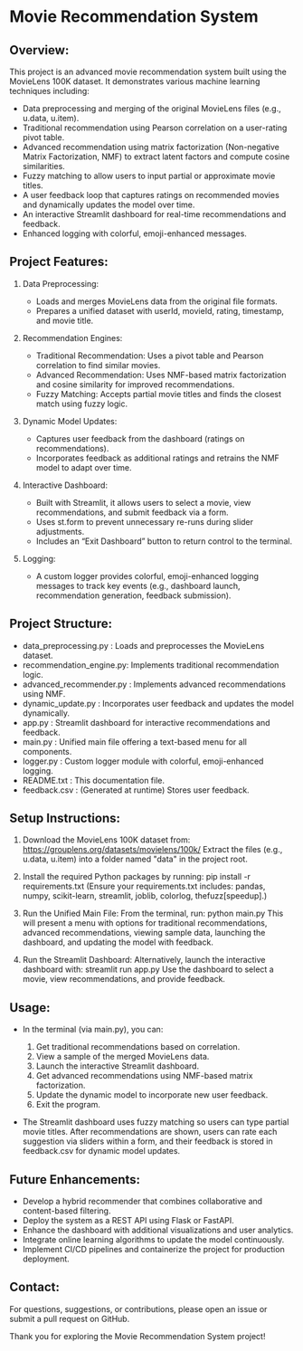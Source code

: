 Movie Recommendation System
============================

Overview:
---------
This project is an advanced movie recommendation system built using the MovieLens 100K dataset.
It demonstrates various machine learning techniques including:
  - Data preprocessing and merging of the original MovieLens files (e.g., u.data, u.item).
  - Traditional recommendation using Pearson correlation on a user-rating pivot table.
  - Advanced recommendation using matrix factorization (Non-negative Matrix Factorization, NMF)
    to extract latent factors and compute cosine similarities.
  - Fuzzy matching to allow users to input partial or approximate movie titles.
  - A user feedback loop that captures ratings on recommended movies and dynamically updates
    the model over time.
  - An interactive Streamlit dashboard for real-time recommendations and feedback.
  - Enhanced logging with colorful, emoji-enhanced messages.

Project Features:
-----------------
1. Data Preprocessing:
   - Loads and merges MovieLens data from the original file formats.
   - Prepares a unified dataset with userId, movieId, rating, timestamp, and movie title.

2. Recommendation Engines:
   - Traditional Recommendation: Uses a pivot table and Pearson correlation to find similar movies.
   - Advanced Recommendation: Uses NMF-based matrix factorization and cosine similarity for improved recommendations.
   - Fuzzy Matching: Accepts partial movie titles and finds the closest match using fuzzy logic.

3. Dynamic Model Updates:
   - Captures user feedback from the dashboard (ratings on recommendations).
   - Incorporates feedback as additional ratings and retrains the NMF model to adapt over time.

4. Interactive Dashboard:
   - Built with Streamlit, it allows users to select a movie, view recommendations, and submit feedback via a form.
   - Uses st.form to prevent unnecessary re-runs during slider adjustments.
   - Includes an “Exit Dashboard” button to return control to the terminal.

5. Logging:
   - A custom logger provides colorful, emoji-enhanced logging messages to track key events
     (e.g., dashboard launch, recommendation generation, feedback submission).

Project Structure:
------------------
- data_preprocessing.py   : Loads and preprocesses the MovieLens dataset.
- recommendation_engine.py: Implements traditional recommendation logic.
- advanced_recommender.py : Implements advanced recommendations using NMF.
- dynamic_update.py       : Incorporates user feedback and updates the model dynamically.
- app.py                  : Streamlit dashboard for interactive recommendations and feedback.
- main.py                 : Unified main file offering a text-based menu for all components.
- logger.py               : Custom logger module with colorful, emoji-enhanced logging.
- README.txt              : This documentation file.
- feedback.csv            : (Generated at runtime) Stores user feedback.

Setup Instructions:
-------------------
1. Download the MovieLens 100K dataset from:
   https://grouplens.org/datasets/movielens/100k/
   Extract the files (e.g., u.data, u.item) into a folder named "data" in the project root.

2. Install the required Python packages by running:
       pip install -r requirements.txt
   (Ensure your requirements.txt includes: pandas, numpy, scikit-learn, streamlit, joblib, colorlog, thefuzz[speedup].)

3. Run the Unified Main File:
   From the terminal, run:
       python main.py
   This will present a menu with options for traditional recommendations, advanced recommendations,
   viewing sample data, launching the dashboard, and updating the model with feedback.

4. Run the Streamlit Dashboard:
   Alternatively, launch the interactive dashboard with:
       streamlit run app.py
   Use the dashboard to select a movie, view recommendations, and provide feedback.

Usage:
------
- In the terminal (via main.py), you can:
  1. Get traditional recommendations based on correlation.
  2. View a sample of the merged MovieLens data.
  3. Launch the interactive Streamlit dashboard.
  4. Get advanced recommendations using NMF-based matrix factorization.
  5. Update the dynamic model to incorporate new user feedback.
  6. Exit the program.

- The Streamlit dashboard uses fuzzy matching so users can type partial movie titles.
  After recommendations are shown, users can rate each suggestion via sliders within a form,
  and their feedback is stored in feedback.csv for dynamic model updates.

Future Enhancements:
--------------------
- Develop a hybrid recommender that combines collaborative and content-based filtering.
- Deploy the system as a REST API using Flask or FastAPI.
- Enhance the dashboard with additional visualizations and user analytics.
- Integrate online learning algorithms to update the model continuously.
- Implement CI/CD pipelines and containerize the project for production deployment.

Contact:
--------
For questions, suggestions, or contributions, please open an issue or submit a pull request on GitHub.


Thank you for exploring the Movie Recommendation System project!
